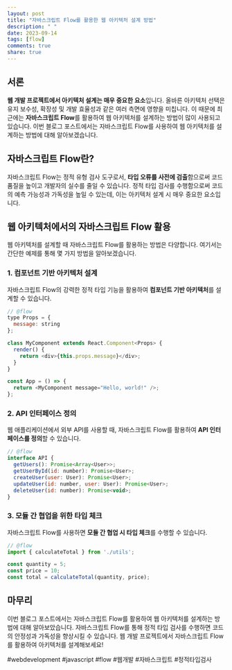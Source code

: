 ```yaml
---
layout: post
title: "자바스크립트 Flow를 활용한 웹 아키텍처 설계 방법"
description: " "
date: 2023-09-14
tags: [flow]
comments: true
share: true
---
```


## 서론
**웹 개발 프로젝트에서 아키텍처 설계는 매우 중요한 요소**입니다. 올바른 아키텍처 선택은 유지 보수성, 확장성 및 개발 효율성과 같은 여러 측면에 영향을 미칩니다. 이 때문에 최근에는 **자바스크립트 Flow**를 활용하여 웹 아키텍처를 설계하는 방법이 많이 사용되고 있습니다. 이번 블로그 포스트에서는 자바스크립트 Flow를 사용하여 웹 아키텍처를 설계하는 방법에 대해 알아보겠습니다.

## 자바스크립트 Flow란?
자바스크립트 Flow는 정적 유형 검사 도구로서, **타입 오류를 사전에 검출**함으로써 코드 품질을 높이고 개발자의 실수를 줄일 수 있습니다. 정적 타입 검사를 수행함으로써 코드의 예측 가능성과 가독성을 높일 수 있는데, 이는 아키텍처 설계 시 매우 중요한 요소입니다.

## 웹 아키텍처에서의 자바스크립트 Flow 활용
웹 아키텍처를 설계할 때 자바스크립트 Flow를 활용하는 방법은 다양합니다. 여기서는 간단한 예제를 통해 몇 가지 방법을 알아보겠습니다.

### 1. 컴포넌트 기반 아키텍처 설계
자바스크립트 Flow의 강력한 정적 타입 기능을 활용하여 **컴포넌트 기반 아키텍처**를 설계할 수 있습니다. 
```javascript
// @flow
type Props = {
  message: string
};

class MyComponent extends React.Component<Props> {
  render() {
    return <div>{this.props.message}</div>;
  }
}

const App = () => {
  return <MyComponent message="Hello, world!" />;
};
```

### 2. API 인터페이스 정의
웹 애플리케이션에서 외부 API를 사용할 때, 자바스크립트 Flow를 활용하여 **API 인터페이스를 정의**할 수 있습니다.
```javascript
// @flow
interface API {
  getUsers(): Promise<Array<User>>;
  getUserById(id: number): Promise<User>;
  createUser(user: User): Promise<User>;
  updateUser(id: number, user: User): Promise<User>;
  deleteUser(id: number): Promise<void>;
}
```

### 3. 모듈 간 협업을 위한 타입 체크
자바스크립트 Flow를 사용하면 **모듈 간 협업 시 타입 체크**를 수행할 수 있습니다.
```javascript
// @flow
import { calculateTotal } from './utils';

const quantity = 5;
const price = 10;
const total = calculateTotal(quantity, price);
```

## 마무리
이번 블로그 포스트에서는 자바스크립트 Flow를 활용하여 웹 아키텍처를 설계하는 방법에 대해 알아보았습니다. 자바스크립트 Flow를 통해 정적 타입 검사를 수행하면 코드의 안정성과 가독성을 향상시킬 수 있습니다. 웹 개발 프로젝트에서 자바스크립트 Flow를 활용하여 아키텍처를 설계해보세요!

\#webdevelopment #javascript #flow #웹개발 #자바스크립트 #정적타입검사